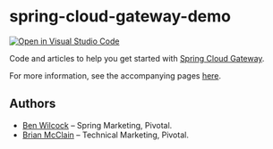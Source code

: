 # spring-cloud-gateway-demo

[![Open in Visual Studio Code](https://open.vscode.dev/badges/open-in-vscode.svg)](https://open.vscode.dev/organization/repository)


Code and articles to help you get started with [Spring Cloud Gateway][3].

For more information, see the accompanying pages [here][4].

## Authors

* [Ben Wilcock][1] – Spring Marketing, Pivotal.
* [Brian McClain][2] – Technical Marketing, Pivotal.

[1]: https://twitter.com/benbravo73
[2]: https://twitter.com/BrianMMcClain
[3]: https://spring.io/projects/spring-cloud-gateway
[4]: https://benwilcock.github.io/spring-cloud-gateway-demo
